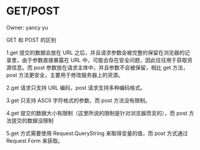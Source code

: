 # GET/POST

Owner: yancy yu

GET 和 POST 的区别

1.get 提交的数据会放在 URL 之后，并且请求参数会被完整的保留在浏览器的记录里，由于参数直接暴露在 URL 中，可能会存在安全问题，因此往往用于获取资源信息。而 post 参数放在请求主体中，并且参数不会被保留，相比 get 方法，post 方法更安全，主要用于修改服务器上的资源。

2.get 请求只支持 URL 编码，post 请求支持多种编码格式。

3.get 只支持 ASCII 字符格式的参数，而 post 方法没有限制。

4.get 提交的数据大小有限制（这里所说的限制是针对浏览器而言的），而 post 方法提交的数据没限制

5.get 方式需要使用 Request.QueryString 来取得变量的值，而 post 方式通过 Request.Form 来获取。